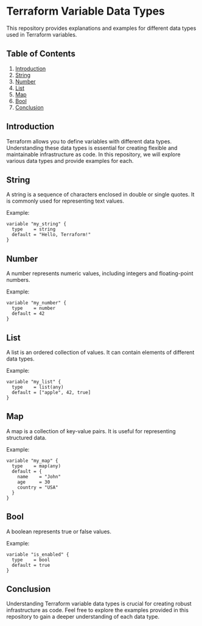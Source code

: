 # Terraform Variable Data Types

This repository provides explanations and examples for different data types used in Terraform variables.

## Table of Contents

1. [Introduction](#introduction)
2. [String](#string)
3. [Number](#number)
4. [List](#list)
5. [Map](#map)
6. [Bool](#bool)
7. [Conclusion](#conclusion)

## Introduction

Terraform allows you to define variables with different data types. Understanding these data types is essential for creating flexible and maintainable infrastructure as code. In this repository, we will explore various data types and provide examples for each.

## String

A string is a sequence of characters enclosed in double or single quotes. It is commonly used for representing text values.

Example:

```hcl
variable "my_string" {
  type    = string
  default = "Hello, Terraform!"
}
```

## Number

A number represents numeric values, including integers and floating-point numbers.

Example:

```hcl
variable "my_number" {
  type    = number
  default = 42
}
```

## List

A list is an ordered collection of values. It can contain elements of different data types.

Example:

```hcl
variable "my_list" {
  type    = list(any)
  default = ["apple", 42, true]
}
```

## Map

A map is a collection of key-value pairs. It is useful for representing structured data.

Example:

```hcl
variable "my_map" {
  type    = map(any)
  default = {
    name    = "John"
    age     = 30
    country = "USA"
  }
}
```

## Bool

A boolean represents true or false values.

Example:

```hcl
variable "is_enabled" {
  type    = bool
  default = true
}
```

## Conclusion

Understanding Terraform variable data types is crucial for creating robust infrastructure as code. Feel free to explore the examples provided in this repository to gain a deeper understanding of each data type.
